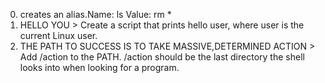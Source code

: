 0. creates an alias.Name: ls Value: rm *
1. HELLO YOU > Create a script that prints hello user, where user is the current Linux user.
2. THE PATH TO SUCCESS IS TO TAKE MASSIVE,DETERMINED ACTION > Add /action to the PATH. /action should be the last directory the shell looks into when looking for a program.







